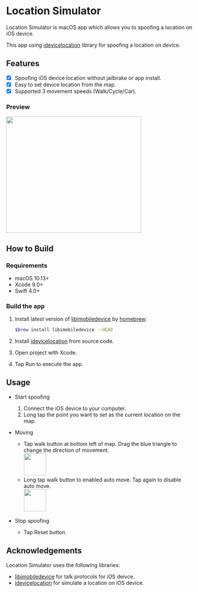 # Location Simulator

Location Simulator is macOS app which allows you to spoofing a location on iOS device.

This app using [idevicelocation](https://github.com/JonGabilondoAngulo/idevicelocation) library for spoofing a location on device.


## Features

- [x] Spoofing iOS device location without jailbrake or app install.
- [x] Easy to set device location from the map.
- [x] Supported 3 movement speeds (Walk/Cycle/Car).

### Preview

<img src="https://raw.githubusercontent.com/watanabetoshinori/LocationSimulator/master/Preview/1.png" width="365" height="315">


## How to Build

### Requirements

- macOS 10.13+
- Xcode 9.0+
- Swift 4.0+

### Build the app

1. Install latest version of [libimobiledevice](https://github.com/libimobiledevice/libimobiledevice) by [homebrew](https://brew.sh):

	```bash
	$brew install libimobiledevice --HEAD
	```

2. Install [idevicelocation](https://github.com/JonGabilondoAngulo/idevicelocation) from source code.
3. Open project with Xcode.
4. Tap Run to execute the app.


## Usage

- Start spoofing

  1. Connect the iOS device to your computer.
  2. Long tap the point you want to set as the current location on the map.

- Moving

  - Tap walk button at bottom left of map. Drag the blue triangle to change the direction of movement.
  	<br><img src="https://raw.githubusercontent.com/watanabetoshinori/LocationSimulator/master/Preview/walk.png" width="60" height="60">
  - Long tap walk button to enabled auto move. Tap again to disable auto move.
  	<br><img src="https://raw.githubusercontent.com/watanabetoshinori/LocationSimulator/master/Preview/automove.png" width="60" height="60">

- Stop spoofing

  - Tap Reset button.


## Acknowledgements

Location Simulator uses the following libraries:

- [libimobiledevice](https://github.com/libimobiledevice/libimobiledevice) for talk protocols for iOS deivce.
- [idevicelocation](https://github.com/JonGabilondoAngulo/idevicelocation) for simulate a location on iOS device.
